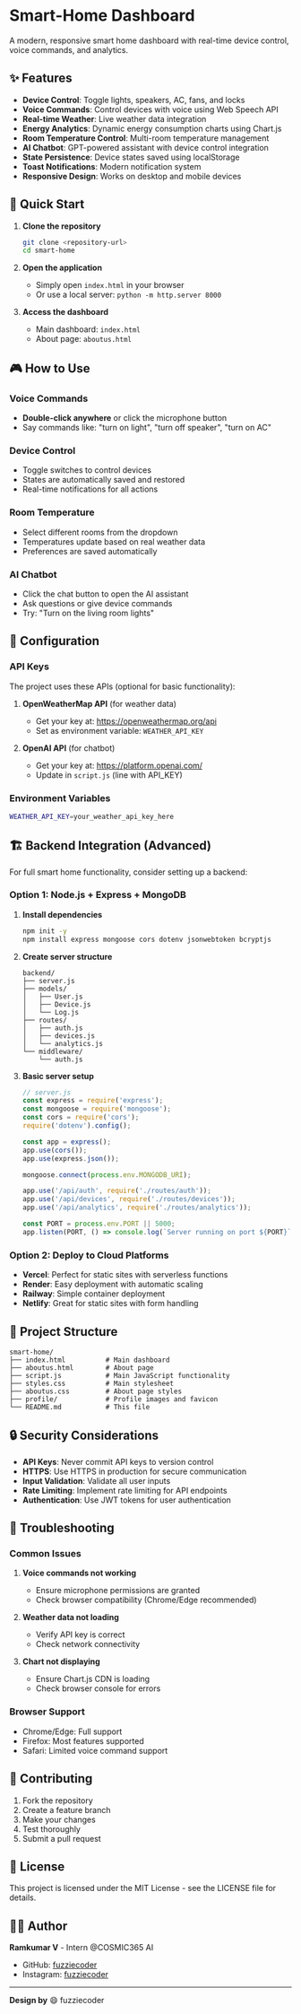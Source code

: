 # Smart-Home Dashboard

A modern, responsive smart home dashboard with real-time device control, voice commands, and analytics.

## ✨ Features

- **Device Control**: Toggle lights, speakers, AC, fans, and locks 
- **Voice Commands**: Control devices with voice using Web Speech API
- **Real-time Weather**: Live weather data integration
- **Energy Analytics**: Dynamic energy consumption charts using Chart.js
- **Room Temperature Control**: Multi-room temperature management
- **AI Chatbot**: GPT-powered assistant with device control integration
- **State Persistence**: Device states saved using localStorage
- **Toast Notifications**: Modern notification system
- **Responsive Design**: Works on desktop and mobile devices

## 🚀 Quick Start

1. **Clone the repository**
   ```bash
   git clone <repository-url>
   cd smart-home
   ```

2. **Open the application**
   - Simply open `index.html` in your browser
   - Or use a local server: `python -m http.server 8000`

3. **Access the dashboard**
   - Main dashboard: `index.html`
   - About page: `aboutus.html`

## 🎮 How to Use

### Voice Commands
- **Double-click anywhere** or click the microphone button
- Say commands like: "turn on light", "turn off speaker", "turn on AC"

### Device Control
- Toggle switches to control devices
- States are automatically saved and restored
- Real-time notifications for all actions

### Room Temperature
- Select different rooms from the dropdown
- Temperatures update based on real weather data
- Preferences are saved automatically

### AI Chatbot
- Click the chat button to open the AI assistant
- Ask questions or give device commands
- Try: "Turn on the living room lights"

## 🔧 Configuration

### API Keys
The project uses these APIs (optional for basic functionality):

1. **OpenWeatherMap API** (for weather data)
   - Get your key at: https://openweathermap.org/api
   - Set as environment variable: `WEATHER_API_KEY`

2. **OpenAI API** (for chatbot)
   - Get your key at: https://platform.openai.com/
   - Update in `script.js` (line with API_KEY)

### Environment Variables
```bash
WEATHER_API_KEY=your_weather_api_key_here
```

## 🏗️ Backend Integration (Advanced)

For full smart home functionality, consider setting up a backend:

### Option 1: Node.js + Express + MongoDB

1. **Install dependencies**
   ```bash
   npm init -y
   npm install express mongoose cors dotenv jsonwebtoken bcryptjs
   ```

2. **Create server structure**
   ```
   backend/
   ├── server.js
   ├── models/
   │   ├── User.js
   │   ├── Device.js
   │   └── Log.js
   ├── routes/
   │   ├── auth.js
   │   ├── devices.js
   │   └── analytics.js
   └── middleware/
       └── auth.js
   ```

3. **Basic server setup**
   ```javascript
   // server.js
   const express = require('express');
   const mongoose = require('mongoose');
   const cors = require('cors');
   require('dotenv').config();

   const app = express();
   app.use(cors());
   app.use(express.json());

   mongoose.connect(process.env.MONGODB_URI);
   
   app.use('/api/auth', require('./routes/auth'));
   app.use('/api/devices', require('./routes/devices'));
   app.use('/api/analytics', require('./routes/analytics'));

   const PORT = process.env.PORT || 5000;
   app.listen(PORT, () => console.log(`Server running on port ${PORT}`));
   ```

### Option 2: Deploy to Cloud Platforms

- **Vercel**: Perfect for static sites with serverless functions
- **Render**: Easy deployment with automatic scaling
- **Railway**: Simple container deployment
- **Netlify**: Great for static sites with form handling

## 📁 Project Structure

```
smart-home/
├── index.html          # Main dashboard
├── aboutus.html        # About page
├── script.js           # Main JavaScript functionality
├── styles.css          # Main stylesheet
├── aboutus.css         # About page styles
├── profile/            # Profile images and favicon
└── README.md           # This file
```

## 🔒 Security Considerations

- **API Keys**: Never commit API keys to version control
- **HTTPS**: Use HTTPS in production for secure communication
- **Input Validation**: Validate all user inputs
- **Rate Limiting**: Implement rate limiting for API endpoints
- **Authentication**: Use JWT tokens for user authentication

## 🐛 Troubleshooting

### Common Issues

1. **Voice commands not working**
   - Ensure microphone permissions are granted
   - Check browser compatibility (Chrome/Edge recommended)

2. **Weather data not loading**
   - Verify API key is correct
   - Check network connectivity

3. **Chart not displaying**
   - Ensure Chart.js CDN is loading
   - Check browser console for errors

### Browser Support
- Chrome/Edge: Full support
- Firefox: Most features supported
- Safari: Limited voice command support

## 🤝 Contributing

1. Fork the repository
2. Create a feature branch
3. Make your changes
4. Test thoroughly
5. Submit a pull request

## 📄 License

This project is licensed under the MIT License - see the LICENSE file for details.

## 👨‍💻 Author

**Ramkumar V** - Intern @COSMIC365 AI
- GitHub: [fuzziecoder](https://github.com/fuzziecoder)
- Instagram: [fuzziecoder](https://www.instagram.com/fuzziecoder/)

---

**Design by** 😄 fuzziecoder
